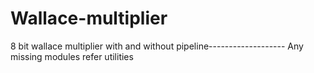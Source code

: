 # Wallace-multiplier
8 bit wallace multiplier with and without pipeline------------------- Any missing modules refer utilities 
